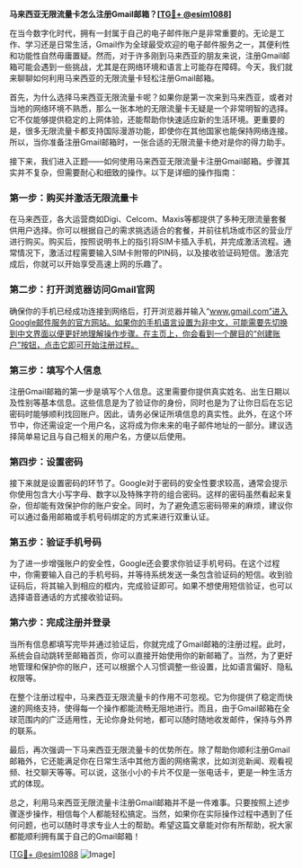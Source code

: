 **马来西亚无限流量卡怎么注册Gmail邮箱？[[TG💪+ @esim1088](https://t.me/s/esim1088)]**

在当今数字化时代，拥有一封属于自己的电子邮件账户是非常重要的。无论是工作、学习还是日常生活，Gmail作为全球最受欢迎的电子邮件服务之一，其便利性和功能性自然毋庸置疑。然而，对于许多刚到马来西亚的朋友来说，注册Gmail邮箱可能会遇到一些挑战，尤其是在网络环境和语言上可能存在障碍。今天，我们就来聊聊如何利用马来西亚的无限流量卡轻松注册Gmail邮箱。

首先，为什么选择马来西亚无限流量卡呢？如果你是第一次来到马来西亚，或者对当地的网络环境不熟悉，那么一张本地的无限流量卡无疑是一个非常明智的选择。它不仅能够提供稳定的上网体验，还能帮助你快速适应新的生活环境。更重要的是，很多无限流量卡都支持国际漫游功能，即使你在其他国家也能保持网络连接。所以，当你准备注册Gmail邮箱时，一张合适的无限流量卡绝对是你的得力助手。

接下来，我们进入正题——如何使用马来西亚无限流量卡注册Gmail邮箱。步骤其实并不复杂，但需要耐心和细致的操作。以下是详细的操作指南：

### 第一步：购买并激活无限流量卡

在马来西亚，各大运营商如Digi、Celcom、Maxis等都提供了多种无限流量套餐供用户选择。你可以根据自己的需求挑选适合的套餐，并前往机场或市区的营业厅进行购买。购买后，按照说明书上的指引将SIM卡插入手机，并完成激活流程。通常情况下，激活过程需要输入SIM卡附带的PIN码，以及接收验证码短信。激活完成后，你就可以开始享受高速上网的乐趣了。

### 第二步：打开浏览器访问Gmail官网

确保你的手机已经成功连接到网络后，打开浏览器并输入“www.gmail.com”进入Google邮件服务的官方网站。如果你的手机语言设置为非中文，可能需要先切换到中文界面以便更好地理解操作步骤。在主页上，你会看到一个醒目的“创建账户”按钮，点击它即可开始注册过程。

### 第三步：填写个人信息

注册Gmail邮箱的第一步是填写个人信息。这里需要你提供真实姓名、出生日期以及性别等基本信息。这些信息是为了验证你的身份，同时也是为了让你日后在忘记密码时能够顺利找回账户。因此，请务必保证所填信息的真实性。此外，在这个环节中，你还需设定一个用户名，这将成为你未来的电子邮件地址的一部分。建议选择简单易记且与自己相关的用户名，方便以后使用。

### 第四步：设置密码

接下来就是设置密码的环节了。Google对于密码的安全性要求较高，通常会提示你使用包含大小写字母、数字以及特殊字符的组合密码。这样的密码虽然看起来复杂，但却能有效保护你的账户安全。同时，为了避免遗忘密码带来的麻烦，建议你可以通过备用邮箱或手机号码绑定的方式来进行双重认证。

### 第五步：验证手机号码

为了进一步增强账户的安全性，Google还会要求你验证手机号码。在这个过程中，你需要输入自己的手机号码，并等待系统发送一条包含验证码的短信。收到验证码后，将其输入到相应的框内，完成验证即可。如果不想使用短信验证，也可以选择语音通话的方式接收验证码。

### 第六步：完成注册并登录

当所有信息都填写完毕并通过验证后，你就完成了Gmail邮箱的注册过程。此时，系统会自动跳转至邮箱首页，你可以直接开始使用你的新邮箱了。当然，为了更好地管理和保护你的账户，还可以根据个人习惯调整一些设置，比如语言偏好、隐私权限等。

在整个注册过程中，马来西亚无限流量卡的作用不可忽视。它为你提供了稳定而快速的网络支持，使得每一个操作都能流畅无阻地进行。而且，由于Gmail邮箱在全球范围内的广泛适用性，无论你身处何地，都可以随时随地收发邮件，保持与外界的联系。

最后，再次强调一下马来西亚无限流量卡的优势所在。除了帮助你顺利注册Gmail邮箱外，它还能满足你在日常生活中其他方面的网络需求，比如浏览新闻、观看视频、社交聊天等等。可以说，这张小小的卡片不仅是一张电话卡，更是一种生活方式的体现。

总之，利用马来西亚无限流量卡注册Gmail邮箱并不是一件难事。只要按照上述步骤逐步操作，相信每个人都能轻松搞定。当然，如果你在实际操作过程中遇到了任何问题，也可以随时寻求专业人士的帮助。希望这篇文章能对你有所帮助，祝大家都能顺利拥有属于自己的Gmail邮箱！

[[TG💪+ @esim1088](https://t.me/s/esim1088) ![Image](https://i.postimg.cc/4NQfJmqS/Snipaste-2025-05-13-00-14-12.png)]